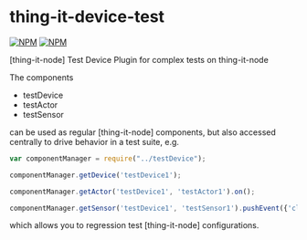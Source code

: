 # thing-it-device-test

[![NPM](https://nodei.co/npm/thing-it-device-test.png)](https://nodei.co/npm/thing-it-device-test/)
[![NPM](https://nodei.co/npm-dl/thing-it-device-test.png)](https://nodei.co/npm/thing-it-device-test/)

[thing-it-node] Test Device Plugin for complex tests on thing-it-node

The components

* testDevice
* testActor
* testSensor

can be used as regular [thing-it-node] components, but also accessed centrally to drive behavior in a test suite, e.g.

```javascript
var componentManager = require("../testDevice");

componentManager.getDevice('testDevice1');

componentManager.getActor('testDevice1', 'testActor1').on();

componentManager.getSensor('testDevice1', 'testSensor1').pushEvent({'click'});

```

which allows you to regression test [thing-it-node] configurations.